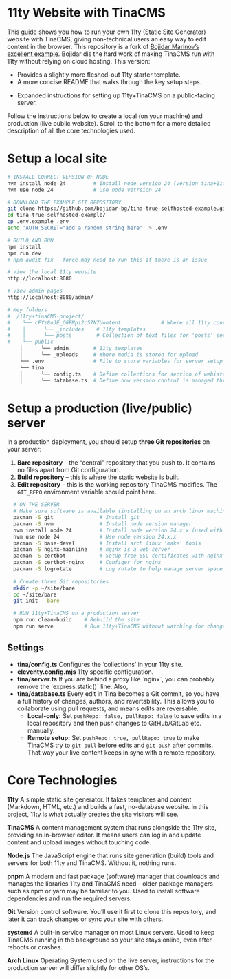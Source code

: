 # 11ty Website with TinaCMS

This guide shows you how to run your own 11ty (Static Site Generator) website with TinaCMS, giving non-technical users an easy way to edit content in the browser. This repository is a fork of [Bojidar Marinov’s excellent example](https://github.com/bojidar-bg/tina-true-selfhosted-example). Bojidar dis the hard work of making TinaCMS run with 11ty without relying on cloud hosting. This version: 
  
  - Provides a slightly more fleshed-out 11ty starter template.
  - A more concise README that walks through the key setup steps.
  * Expanded instructions for setting up 11ty+TinaCMS on a public-facing server.

Follow the instructions below to create a local (on your machine) and production (live public website). Scroll to the bottom for a more detailed description of all the core technologies used. 

# Setup a local site
```bash
# INSTALL CORRECT VERSION OF NODE
nvm install node 24         # Install node version 24 (version tina+11ty were built with)
nvm use node 24             # Use node vetrsion 24

# DOWNLOAD THE EXAMPLE GIT REPOSITORY
git clone https://github.com/bojidar-bg/tina-true-selfhosted-example.git
cd tina-true-selfhosted-example/
cp .env.example .env
echo 'AUTH_SECRET="add a random string here"' > .env

# BUILD AND RUN
npm install
npm run dev
# npm audit fix --force may need to run this if there is an issue

# View the local 11ty website
http://localhost:8080

# View admin pages
http://localhost:8080/admin/

# Key folders 
#  /11ty+tinaCMS-project/
#    └── cFYz8uJE_CGFNpi2c57N7Uontent             # Where all 11ty content and templates are stored
#    │      └── _includes    # 11ty templates
#    │      └── posts        # Collection of text files for 'posts' section of website. 
#    └── public
    │      └── admin        # 11ty templates
    │      └── _uploads     # Where media is stored for upload
    └── .env                # File to store variables for server setup
    └── tina
    │      └── config.ts    # Define collections for section of webiste
    │      └── database.ts  # Define how version control is managed through Git

```

# Setup a production (live/public) server 
In a production deployment, you should setup **three Git repositories** on your server:
1. **Bare repository** – the “central” repository that you push to. It contains no files apart from Git configuration.
2. **Build repository** – this is where the static website is built.
3. **Edit repository** – this is the working repository TinaCMS modifies. The `GIT_REPO` environment variable should point here.

```bash
  # ON THE SERVER
  # Make sure software is available (installing on an arch linux machine)
  pacman -S git               # Install git 
  pacman -S nvm               # Install node version manager
  nvm install node 24         # Install node version 24.x.x (used with this setup)
  nvm use node 24             # Use node version 24.x.x
  pacman -S base-devel        # Install arch linux 'make' tools
  pacman -S nginx-mainline    # nginx is a web server 
  pacman -S certbot           # Setup free SSL certificates with nginx 
  pacman -S certbot-nginx     # Configer for nginx 
  pacman -S logrotate         # Log rotate to help manage server space
  
  # Create three Git repositories
  mkdir -p ~/site/bare
  cd ~/site/bare
  git init --bare
```

```bash
  # RUN 11ty+TinaCMS on a production server
  npm run clean-build    # Rebuild the site
  npm run serve          # Run 11ty+TinaCMS without watching for changes
```

## Settings
- **tina/config.ts** Configures the ‘collections’ in your 11ty site.
- **eleventy.config.mjs** 11ty specific configuration.
- **tina/server.ts** If you are behind a proxy like \`nginx\`, you can probably remove the \`express.static()\` line. Also,
- **tina/database.ts** Every edit in Tina becomes a Git commit, so you have a full history of changes, authors, and revertability. This allows you to collaborate using pull requests, and means edits are reversable.
    - **Local-only:** Set `pushRepo: false, pullRepo: false` to save edits in a local repository and then push changes to GitHub/GitLab etc. manually.
    - **Remote setup:** Set `pushRepo: true, pullRepo: true` to make TinaCMS try to `git pull` before edits and `git push` after commits. That way your live content keeps in sync with a remote repository. 


# Core Technologies

**11ty** A simple static site generator. It takes templates and content (Markdown, HTML, etc.) and builds a fast, no-database website. In this project, 11ty is what actually creates the site visitors will see.

**TinaCMS** A content management system that runs alongside the 11ty site, providing an in-browser editor. It means users can log in and update content and upload images without touching code.

**Node.js** The JavaScript engine that runs site generation (build) tools and servers for both 11ty and TinaCMS. Without it, nothing runs.

**pnpm**  A modern and fast package (software) manager that downloads and manages the libraries 11ty and TinaCMS need - older package managers such as npm or yarn may be familiar to you. Used to install software dependencies and run the required servers. 

**Git** Version control software. You’ll use it first to clone this repository, and later it can track changes or sync your site with others.

**systemd** A built-in service manager on most Linux servers. Used to keep TinaCMS running in the background so your site stays online, even after reboots or crashes.

**Arch Linux** Operating System used on the live server, instructions for the production server will differ slightly for other OS’s. 